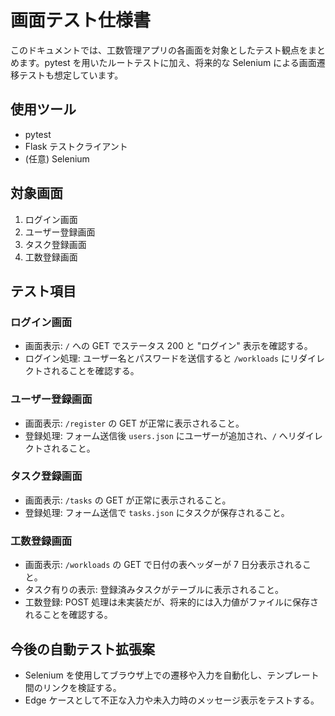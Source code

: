 # 画面テスト仕様書

このドキュメントでは、工数管理アプリの各画面を対象としたテスト観点をまとめます。pytest を用いたルートテストに加え、将来的な Selenium による画面遷移テストも想定しています。

## 使用ツール

- pytest
- Flask テストクライアント
- (任意) Selenium

## 対象画面

1. ログイン画面
2. ユーザー登録画面
3. タスク登録画面
4. 工数登録画面

## テスト項目

### ログイン画面

- 画面表示: `/` への GET でステータス 200 と "ログイン" 表示を確認する。
- ログイン処理: ユーザー名とパスワードを送信すると `/workloads` にリダイレクトされることを確認する。

### ユーザー登録画面

- 画面表示: `/register` の GET が正常に表示されること。
- 登録処理: フォーム送信後 `users.json` にユーザーが追加され、`/` へリダイレクトされること。

### タスク登録画面

- 画面表示: `/tasks` の GET が正常に表示されること。
- 登録処理: フォーム送信で `tasks.json` にタスクが保存されること。

### 工数登録画面

- 画面表示: `/workloads` の GET で日付の表ヘッダーが 7 日分表示されること。
- タスク有りの表示: 登録済みタスクがテーブルに表示されること。
- 工数登録: POST 処理は未実装だが、将来的には入力値がファイルに保存されることを確認する。

## 今後の自動テスト拡張案

- Selenium を使用してブラウザ上での遷移や入力を自動化し、テンプレート間のリンクを検証する。
- Edge ケースとして不正な入力や未入力時のメッセージ表示をテストする。
